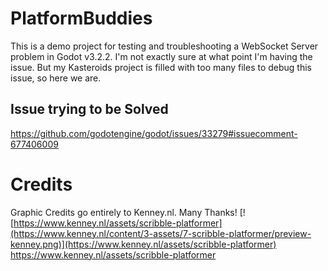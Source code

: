 # PlatformBuddies
This is a demo project for testing and troubleshooting a WebSocket Server problem in Godot v3.2.2. 
I'm not exactly sure at what point I'm having the issue. 
But my Kasteroids project is filled with too many files to debug this issue, so here we are.

## Issue trying to be Solved
https://github.com/godotengine/godot/issues/33279#issuecomment-677406009

# Credits
Graphic Credits go entirely to Kenney.nl. Many Thanks!
[![https://www.kenney.nl/assets/scribble-platformer](https://www.kenney.nl/content/3-assets/7-scribble-platformer/preview-kenney.png)](https://www.kenney.nl/assets/scribble-platformer)
https://www.kenney.nl/assets/scribble-platformer
